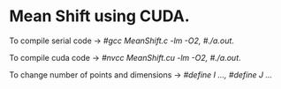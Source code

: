# Mean Shift using CUDA.

To compile serial code -> <i>#gcc MeanShift.c -lm -O2, #./a.out</i>.

To compile cuda code -> <i>#nvcc MeanShift.cu -lm -O2, #./a.out</i>.

To change number of points and dimensions -> <i>#define I ..., #define J ... </i>

